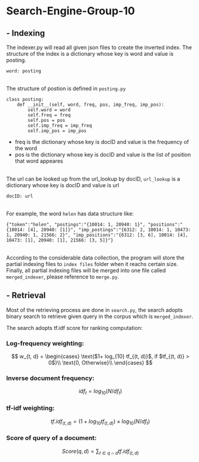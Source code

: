 # Search-Engine-Group-10

## - Indexing

The indexer.py will read all given json files to create the inverted index.
The structure of the index is a dictionary whose key is word and value is posting.
```
word: posting
```
\
The structure of postion is defined in `posting.py`
```
class posting:
    def __init__(self, word, freq, pos, imp_freq, imp_pos):
        self.word = word
        self.freq = freq
        self.pos = pos
        self.imp_freq = imp_freq
        self.imp_pos = imp_pos
```
* freq is the dictionary whose key is docID and value is the frequency of the word
* pos is the dictionary whose key is docID and value is the list of position that word appeares

\
The url can be looked up from the url_lookup by docID, `url_lookup` is a dictionary whose key is docID and value is url
```
docID: url
```
\
For example, the word `helen` has data structure like:
```
{"token":"helen", "postings":"{10014: 1, 20940: 1}", "positions":"{10014: [4], 20940: [1]}", "imp_postings":"{6312: 2, 10014: 1, 10473: 1, 20940: 1, 21566: 2}", "imp_positions":"{6312: [3, 6], 10014: [4], 10473: [1], 20940: [1], 21566: [3, 5]}"}
```

\
According to the considerable data collection, the program will store the partial indexing files to `index files` folder when it reachs certain size.
Finally, all partial indexing files will be merged into one file called `merged_indexer`, please reference to `merge.py`.


## - Retrieval

Most of the retrieving process are done in `search.py`, the search adopts binary search to retrieve given query in the corpus which is `merged_indexer`.

The search adopts tf.idf score for ranking computation:


### Log-frequency weighting:

$$
w_{t, d} = 
\begin{cases} 
    \text{$1+ log_{10} tf_{(t, d)}$, if $tf_{(t, d)} > 0$}\\ 
    \text{0, Otherwise}\\ 
\end{cases} 
$$

### Inverse document frequency:

$$idf_{t} = log_{10} (N/df_{t})$$

### tf-idf weighting:

$$tf.idf_{(t, d)} = (1+log_{10}tf_{(t, d)}) \times log_{10} (N/df_{t}) $$

### Score of query of a document:

$$Score(q, d) = \sum_{t \in q \cap d} tf.idf_{(t, d)}$$
